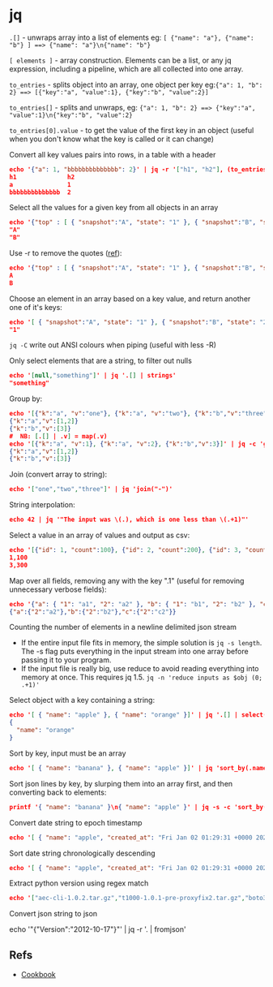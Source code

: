# jq

`.[]` - unwraps array into a list of elements eg: `[ {"name": "a"}, {"name": "b"} ] ==> {"name": "a"}\n{"name": "b"}`

`[ elements ]` - array construction. Elements can be a list, or any jq expression, including a pipeline, which are all collected into one array.

`to_entries` - splits object into an array, one object per key eg:`{"a": 1, "b": 2} ==> [{"key":"a", "value":1}, {"key":"b", "value":2}]`

`to_entries[]` - splits and unwraps, eg: `{"a": 1, "b": 2} ==> {"key":"a", "value":1}\n{"key":"b", "value":2}`

`to_entries[0].value` - to get the value of the first key in an object (useful when you don't know what the key is called or it can change)

Convert all key values pairs into rows, in a table with a header

```json
echo '{"a": 1, "bbbbbbbbbbbbbb": 2}' | jq -r '["h1", "h2"], (to_entries[] | [.key, .value]) |@tsv' | column -t
h1              h2
a               1
bbbbbbbbbbbbbb  2
```

Select all the values for a given key from all objects in an array

```json
echo '{"top" : [ { "snapshot":"A", "state": "1" }, { "snapshot":"B", "state": "2" }]}' | jq '.top[].snapshot'
"A"
"B"
```

Use -r to remove the quotes ([ref](https://github.com/stedolan/jq/wiki/FAQ)):

```json
echo '{"top" : [ { "snapshot":"A", "state": "1" }, { "snapshot":"B", "state": "2" }]}' | jq -r '.top[].snapshot'
A
B
```

Choose an element in an array based on a key value, and return another one of it's keys:

```json
echo '[ { "snapshot":"A", "state": "1" }, { "snapshot":"B", "state": "2" }]' | jq 'map(select(.snapshot == "A")) | .[0].state'
"1"
```

`jq -C` write out ANSI colours when piping (useful with less -R)

Only select elements that are a string, to filter out nulls

```json
echo '[null,"something"]' | jq '.[] | strings'
"something"
```

Group by:

```json
echo '[{"k":"a", "v":"one"}, {"k":"a", "v":"two"}, {"k":"b","v":"three"}]' | jq -c 'group_by(.k) | .[] | {k:.[0].k, v: [.[] | .v]}'
{"k":"a","v":[1,2]}
{"k":"b","v":[3]}
#  NB: [.[] | .v] = map(.v)
echo '[{"k":"a", "v":1}, {"k":"a", "v":2}, {"k":"b","v":3}]' | jq -c 'group_by(.k) | .[] | {k:.[0].k, v: map(.v)}'
{"k":"a","v":[1,2]}
{"k":"b","v":[3]}
```

Join (convert array to string):

```json
echo '["one","two","three"]' | jq 'join("-")'
```

String interpolation:

```json
echo 42 | jq '"The input was \(.), which is one less than \(.+1)"'
```

Select a value in an array of values and output as csv:

```json
echo '[{"id": 1, "count":100}, {"id": 2, "count":200}, {"id": 3, "count":300}]' | jq -r 'map(select(.id == [1,3][])) | .[] | [.id, .count] | @csv'
1,100
3,300
```

Map over all fields, removing any with the key ".1" (useful for removing unnecessary verbose fields):

```json
echo '{"a": { "1": "a1", "2": "a2" }, "b": { "1": "b1", "2": "b2" }, "c": { "1": "c1", "2": "c2" } }' | jq -c '. | map_values(del (."1"))'
{"a":{"2":"a2"},"b":{"2":"b2"},"c":{"2":"c2"}}
```

Counting the number of elements in a newline delimited json stream

- If the entire input file fits in memory, the simple solution is `jq -s length`. The -s flag puts everything in the input stream into one array before passing it to your program.
- If the input file is really big, use reduce to avoid reading everything into memory at once. This requires jq 1.5. `jq -n 'reduce inputs as $obj (0; .+1)'`

Select object with a key containing a string:

```json
echo '[ { "name": "apple" }, { "name": "orange" }]' | jq '.[] | select(.name | contains("ran"))'
{
  "name": "orange"
}
```

Sort by key, input must be an array

```json
echo '[ { "name": "banana" }, { "name": "apple" }]' | jq 'sort_by(.name)'
```

Sort json lines by key, by slurping them into an array first, and then converting back to elements:

```json
printf '{ "name": "banana" }\n{ "name": "apple" }' | jq -s -c 'sort_by(.name)[]'
```

Convert date string to epoch timestamp

```json
echo '[ { "name": "apple", "created_at": "Fri Jan 02 01:29:31 +0000 2020" }, { "name": "orange", "created_at": "Thu Nov 22 22:51:23 +0000 2019" }]' | jq '.[] .created_at |= (strptime("%a %b %d %H:%M:%S %z %Y")|mktime)
```

Sort date string chronologically descending

```json
echo '[ { "name": "apple", "created_at": "Fri Jan 02 01:29:31 +0000 2020" }, { "name": "orange", "created_at": "Thu Nov 22 22:51:23 +0000 2019" }]' | jq 'sort_by(.created_at | strptime("%a %b %d %H:%M:%S %z %Y") | mktime) | reverse'
```

Extract python version using regex match

```json
echo '["aec-cli-1.0.2.tar.gz","t1000-1.0.1-pre-proxyfix2.tar.gz","boto3-1.17.97.tar.gz","t1000-0.1.dev204+gc88c6ba.tar.gz","slimcontacts-1.2.4-CE-6.tar.gz"]' | jq '.[] | (capture("-(?<version>[0-9.]+[-+a-zA-Z0-9]*).tar.gz").version)'
```

Convert json string to json

echo '"{\"Version\":\"2012-10-17\"}"' | jq -r '. | fromjson'

## Refs

- [Cookbook](https://github.com/stedolan/jq/wiki/Cookbook)
